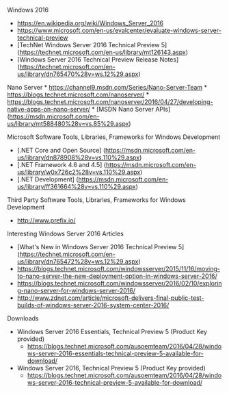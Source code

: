 
Windows 2016
* https://en.wikipedia.org/wiki/Windows_Server_2016
* https://www.microsoft.com/en-us/evalcenter/evaluate-windows-server-technical-preview
* [TechNet Windows Server 2016 Technical Preview 5] (https://technet.microsoft.com/en-us/library/mt126143.aspx)
* [Windows Server 2016 Technical Preview Release Notes] (https://technet.microsoft.com/en-us/library/dn765470%28v=ws.12%29.aspx)


Nano Server
	* https://channel9.msdn.com/Series/Nano-Server-Team
	* https://blogs.technet.microsoft.com/nanoserver/
	* https://blogs.technet.microsoft.com/nanoserver/2016/04/27/developing-native-apps-on-nano-server/
	* [MSDN Nano Server APIs] (https://msdn.microsoft.com/en-us/library/mt588480%28v=vs.85%29.aspx)


Microsoft Software Tools, Libraries, Frameworks for Windows Development
* [.NET Core and Open Source] (https://msdn.microsoft.com/en-us/library/dn878908%28v=vs.110%29.aspx)
* [.NET Framework 4.6 and 4.5] (https://msdn.microsoft.com/en-us/library/w0x726c2%28v=vs.110%29.aspx)
* [.NET Development] (https://msdn.microsoft.com/en-us/library/ff361664%28v=vs.110%29.aspx)
	

Third Party Software Tools, Libraries, Frameworks for Windows Development
* http://www.prefix.io/ 


Interesting Windows Server 2016 Articles
* [What's New in Windows Server 2016 Technical Preview 5] (https://technet.microsoft.com/en-us/library/dn765472%28v=ws.12%29.aspx)
* https://blogs.technet.microsoft.com/windowsserver/2015/11/16/moving-to-nano-server-the-new-deployment-option-in-windows-server-2016/
* https://blogs.technet.microsoft.com/windowsserver/2016/02/10/exploring-nano-server-for-windows-server-2016/
* http://www.zdnet.com/article/microsoft-delivers-final-public-test-builds-of-windows-server-2016-system-center-2016/

Downloads
* Windows Server 2016 Essentials, Technical Preview 5 (Product Key provided)
	* https://blogs.technet.microsoft.com/ausoemteam/2016/04/28/windows-server-2016-essentials-technical-preview-5-available-for-download/
* Windows Server 2016, Technical Preview 5 (Product Key provided)
	* https://blogs.technet.microsoft.com/ausoemteam/2016/04/28/windows-server-2016-technical-preview-5-available-for-download/

